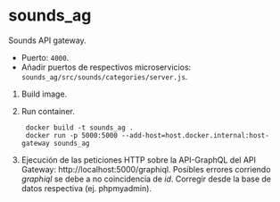# sounds_ag
Sounds API gateway.
* Puerto: `4000`.
* Añadir puertos de respectivos microservicios: `sounds_ag/src/sounds/categories/server.js`.

1. Build image.
2. Run container.

        docker build -t sounds_ag .
        docker run -p 5000:5000 --add-host=host.docker.internal:host-gateway sounds_ag

3. Ejecución de las peticiones HTTP sobre la API-GraphQL del API Gateway: http://localhost:5000/graphiql. Posibles errores corriendo _graphiql_ se debe a no coincidencia de _id_. Corregir desde la base de datos respectiva (ej. phpmyadmin).
